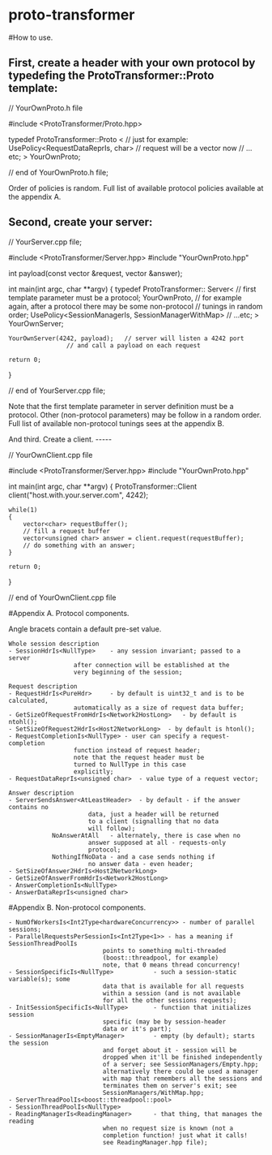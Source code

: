proto-transformer
=================

#How to use.

First, create a header with your own protocol by typedefing the ProtoTransformer::Proto template:
-----

// YourOwnProto.h file

#include <ProtoTransformer/Proto.hpp>

typedef ProtoTransformer::Proto
    <
	// just for example:
	UsePolicy<RequestDataReprIs, char>	// request will be a vector<char> now
	// ... etc;
    > YourOwnProto;

// end of YourOwnProto.h file;

Order of policies is random.
Full list of available protocol policies available at the appendix A.

Second, create your server:
------

// YourServer.cpp file;

#include <ProtoTransformer/Server.hpp>
#include "YourOwnProto.hpp"

int payload(const vector<char> &request, vector<unsigned char> &answer);

int main(int argc, char **argv)
{
	typedef ProtoTransformer::
		Server<
			// first template parameter must be a protocol;
	                YourOwnProto,
			// for example again, after a protocol there may be some non-protocol
			// tunings in random order;
	                UsePolicy<SessionManagerIs, SessionManagerWithMap>
			// ...etc;
                      > YourOwnServer;

	YourOwnServer(4242, payload);	// server will listen a 4242 port
					// and call a payload on each request

	return 0;
}

// end of YourServer.cpp file;

Note that the first template parameter in server definition must be a protocol.
Other (non-protocol parameters) may be follow in a random order. Full list of available non-protocol
tunings sees at the appendix B.

And third. Create a client.
    -----

// YourOwnClient.cpp file

#include <ProtoTransformer/Server.hpp>
#include "YourOwnProto.hpp"

int main(int argc, char **argv)
{
	ProtoTransformer::Client<YourOwnProto> client("host.with.your.server.com", 4242);

	while(1)
	{
		vector<char> requestBuffer();
		// fill a request buffer
		vector<unsigned char> answer = client.request(requestBuffer);
		// do something with an answer;
	}

	return 0;
}

// end of YourOwnClient.cpp file

#Appendix A. Protocol components.

  Angle bracets contain a default pre-set value.

	Whole session description
	- SessionHdrIs<NullType>	- any session invariant; passed to a server
					  after connection will be established at the
					  very beginning of the session;

	Request description
	- RequestHdrIs<PureHdr>		- by default is uint32_t and is to be calculated,
					  automatically as a size of request data buffer;
	- GetSizeOfRequestFromHdrIs<Network2HostLong>	- by default is ntohl();
	- SetSizeOfRequest2HdrIs<Host2NetworkLong>	- by default is htonl();
	- RequestCompletionIs<NullType>	- user can specify a request-completion
					  function instead of request header;
					  note that the request header must be
					  turned to NullType in this case
					  explicitly;
	- RequestDataReprIs<unsigned char>	- value type of a request vector;

	Answer description
	- ServerSendsAnswer<AtLeastHeader>	- by default - if the answer contains no
						  data, just a header will be returned
						  to a client (signalling that no data
						  will follow);
			    NoAnswerAtAll	- alternately, there is case when no
						  answer supposed at all - requests-only
						  protocol;
			    NothingIfNoData	- and a case sends nothing if
						  no answer data - even header;
	- SetSizeOfAnswer2HdrIs<Host2NetworkLong>
	- GetSizeOfAnswerFromHdrIs<Network2HostLong>
	- AnswerCompletionIs<NullType>
	- AnswerDataReprIs<unsigned char>

#Appendix B. Non-protocol components.

	- NumOfWorkersIs<Int2Type<hardwareConcurrency>>	- number of parallel sessions;
	- ParallelRequestsPerSessionIs<Int2Type<1>>	- has a meaning if SessionThreadPoolIs
							  points to something multi-threaded
							  (boost::threadpool, for example)
							  note, that 0 means thread concurrency!
	- SessionSpecificIs<NullType>			- such a session-static variable(s); some
							  data that is available for all requests
							  within a session (and is not available
							  for all the other sessions requests);
	- InitSessionSpecificIs<NullType>		- function that initializes session
							  specific (may be by session-header
							  data or it's part);
	- SessionManagerIs<EmptyManager>		- empty (by default); starts the session
							  and forget about it - session will be
							  dropped when it'll be finished independently
							  of a server; see SessionManagers/Empty.hpp;
							  alternatively there could be used a manager
							  with map that remembers all the sessions and
							  terminates them on server's exit; see
							  SessionManagers/WithMap.hpp;
	- ServerThreadPoolIs<boost::threadpool::pool>
	- SessionThreadPoolIs<NullType>
	- ReadingManagerIs<ReadingManager>		- that thing, that manages the reading
							  when no request size is known (not a
							  completion function! just what it calls!
							  see ReadingManager.hpp file);

